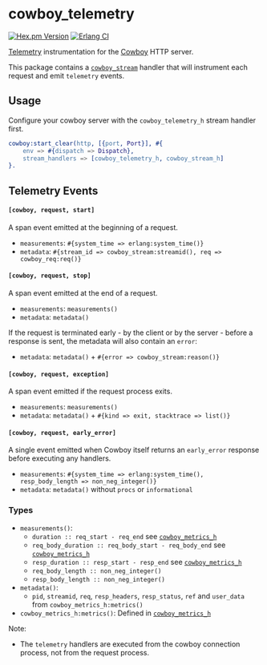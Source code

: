 cowboy_telemetry
=====

[![Hex.pm Version](https://img.shields.io/hexpm/v/cowboy_telemetry.svg)](https://hex.pm/packages/cowboy_telemetry)
[![Erlang CI](https://github.com/beam-telemetry/cowboy_telemetry/workflows/Erlang%20CI/badge.svg?branch=main)](https://github.com/beam-telemetry/cowboy_telemetry/actions)

[Telemetry](https://github.com/beam-telemetry/telemetry) instrumentation for the [Cowboy](https://github.com/ninenines/cowboy) HTTP server.

This package contains a [`cowboy_stream`](https://ninenines.eu/docs/en/cowboy/2.8/manual/cowboy_stream/) handler that will instrument each request and emit `telemetry` events.

## Usage

Configure your cowboy server with the `cowboy_telemetry_h` stream handler first.

```erlang
cowboy:start_clear(http, [{port, Port}], #{
    env => #{dispatch => Dispatch},
    stream_handlers => [cowboy_telemetry_h, cowboy_stream_h]
}.
```

## Telemetry Events

#### `[cowboy, request, start]`

A span event emitted at the beginning of a request.

* `measurements`: `#{system_time => erlang:system_time()}`
* `metadata`: `#{stream_id => cowboy_stream:streamid(), req => cowboy_req:req()}`

#### `[cowboy, request, stop]`

A span event emitted at the end of a request.

* `measurements`: `measurements()`
* `metadata`: `metadata()`

If the request is terminated early - by the client or by the server - before a response is sent, the metadata will also contain an `error`:

* `metadata`: `metadata()` + `#{error => cowboy_stream:reason()}`

#### `[cowboy, request, exception]`

A span event emitted if the request process exits.

* `measurements`: `measurements()`
* `metadata`: `metadata()` + `#{kind => exit, stacktrace => list()}`

#### `[cowboy, request, early_error]`

A single event emitted when Cowboy itself returns an `early_error` response before executing any handlers.

* `measurements`: `#{system_time => erlang:system_time(), resp_body_length => non_neg_integer()}`
* `metadata`: `metadata()` without `procs` or `informational`

### Types

* `measurements()`:
  * `duration :: req_start - req_end` see [`cowboy_metrics_h`](https://github.com/ninenines/cowboy/blob/master/src/cowboy_metrics_h.erl#L75)
  * `req_body_duration :: req_body_start - req_body_end` see [`cowboy_metrics_h`](https://github.com/ninenines/cowboy/blob/master/src/cowboy_metrics_h.erl#L80)
  * `resp_duration :: resp_start - resp_end` see [`cowboy_metrics_h`](https://github.com/ninenines/cowboy/blob/master/src/cowboy_metrics_h.erl#L87)
  * `req_body_length :: non_neg_integer()`
  * `resp_body_length :: non_neg_integer()`
* `metadata()`:
  * `pid`, `streamid`, `req`, `resp_headers`, `resp_status`, `ref` and `user_data` from `cowboy_metrics_h:metrics()`
* `cowboy_metrics_h:metrics()`: Defined in [`cowboy_metrics_h`](https://github.com/ninenines/cowboy/blob/master/src/cowboy_metrics_h.erl#L46)

Note:

* The `telemetry` handlers are executed from the cowboy connection process, not from the request process.

